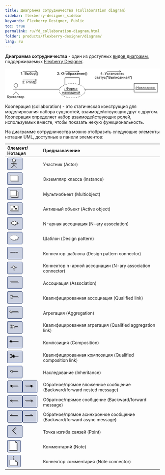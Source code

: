 ```yaml
---
title: Диаграмма сотрудничества (Collaboration diagram) 
sidebar: flexberry-designer_sidebar
keywords: Flexberry Designer, Public
toc: true
permalink: ru/fd_collaboration-diagram.html
folder: products/flexberry-designer/diagram/
lang: ru
---
```


**Диаграмма сотрудничества** - один из доступных [видов диаграмм](fd_editing-diagram.html), поддерживаемых [Flexberry Designer](fd_landing_page.html).  

![](/images/pages/products/flexberry-designer/diagram/collaboration-diagram.png)

Кооперация (collaboration) - это статическая конструкция для моделирования набора сущностей, взаимодействующих друг с другом. Кооперация определяет набор взаимодействующих ролей, используемых вместе, чтобы показать некую функциональность. 

На диаграмме сотрудничества можно отобразить следующие элементы нотации UML, доступные в панели элементов: 

Элемент/Нотация | Предназначение
:-----------------------------------------------------------------------|:-----------------------------
![](/images/pages/products/flexberry-designer/diagram/actor.jpg) | Участник (Actor)
![](/images/pages/products/flexberry-designer/diagram/instance.jpg) | Экземпляр класса (instance)
![](/images/pages/products/flexberry-designer/diagram/multiobject.jpg) | Мультиобъект (Multiobject)
![](/images/pages/products/flexberry-designer/diagram/activeobject.jpg) | Активный объект (Active object)
![](/images/pages/products/flexberry-designer/diagram/naryassoc.jpg) | N-арная ассоциация (N-ary association)
![](/images/pages/products/flexberry-designer/diagram/designpatt.jpg) | Шаблон (Design pattern)
![](/images/pages/products/flexberry-designer/diagram/designpattconn.jpg) | Коннектор шаблона (Design pattern connector)
![](/images/pages/products/flexberry-designer/diagram/naryconn.jpg) | Коннектор n-арной ассоциации (N-ary association connector)
![](/images/pages/products/flexberry-designer/diagram/assoc.jpg) | Ассоциация (Association)
![](/images/pages/products/flexberry-designer/diagram/qlink.jpg) | Квалифицированная ассоциация (Qualified link)
![](/images/pages/products/flexberry-designer/diagram/aggregation.jpg) | Агрегация (Aggregation)
![](/images/pages/products/flexberry-designer/diagram/qaggregation.jpg) | Квалифицированная агрегация (Qualified aggregation link)
![](/images/pages/products/flexberry-designer/diagram/composition.jpg) | Композиция (Composition)
![](/images/pages/products/flexberry-designer/diagram/qcomposition.jpg) | Квалифицированная композиция (Qualified composition link)
![](/images/pages/products/flexberry-designer/diagram/inheritance.jpg) | Наследование (Inheritance)
![](/images/pages/products/flexberry-designer/diagram/bwdnestedmsg.jpg)![](/images/pages/products/flexberry-designer/diagram/fwdnestedmsg.jpg) | Обратное/прямое вложенное сообщение (Backward/forward nested message)
![](/images/pages/products/flexberry-designer/diagram/bwdmessage.jpg)![](/images/pages/products/flexberry-designer/diagram/fwdmessage.jpg) | Обратное/прямое сообщение (Backward/forward message)
![](/images/pages/products/flexberry-designer/diagram/bwdasyncmsg.jpg)![](/images/pages/products/flexberry-designer/diagram/fwdasyncmsg.jpg) | Обратное/прямое асинхронное сообщение (Backward/forward async message)
![](/images/pages/products/flexberry-designer/diagram/corner.jpg) | Точка изгиба связей (Point)
![](/images/pages/products/flexberry-designer/diagram/note.jpg) | Комментарий (Note)
![](/images/pages/products/flexberry-designer/diagram/noteconn.jpg) | Коннектор комментария (Note connector)
